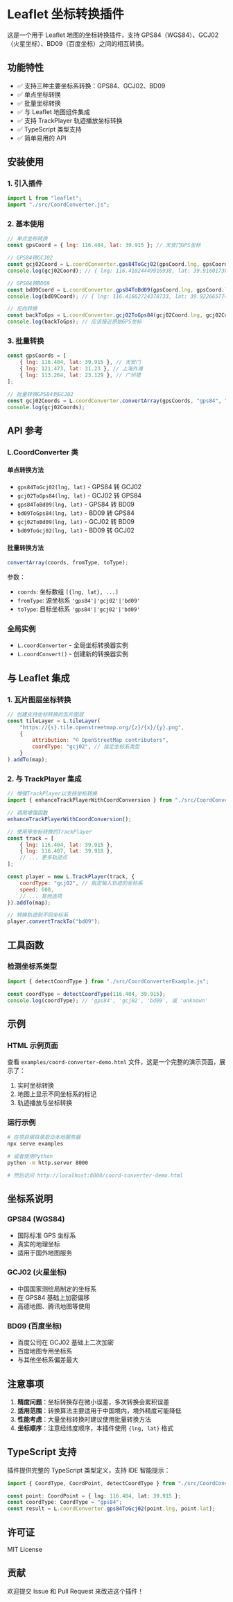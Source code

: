 # Leaflet 坐标转换插件

这是一个用于 Leaflet 地图的坐标转换插件，支持 GPS84（WGS84）、GCJ02（火星坐标）、BD09（百度坐标）之间的相互转换。

## 功能特性

-   ✅ 支持三种主要坐标系转换：GPS84、GCJ02、BD09
-   ✅ 单点坐标转换
-   ✅ 批量坐标转换
-   ✅ 与 Leaflet 地图组件集成
-   ✅ 支持 TrackPlayer 轨迹播放坐标转换
-   ✅ TypeScript 类型支持
-   ✅ 简单易用的 API

## 安装使用

### 1. 引入插件

```javascript
import L from "leaflet";
import "./src/CoordConverter.js";
```

### 2. 基本使用

```javascript
// 单点坐标转换
const gpsCoord = { lng: 116.404, lat: 39.915 }; // 天安门GPS坐标

// GPS84转GCJ02
const gcj02Coord = L.coordConverter.gps84ToGcj02(gpsCoord.lng, gpsCoord.lat);
console.log(gcj02Coord); // { lng: 116.41024449916938, lat: 39.91601738120499 }

// GPS84转BD09
const bd09Coord = L.coordConverter.gps84ToBd09(gpsCoord.lng, gpsCoord.lat);
console.log(bd09Coord); // { lng: 116.41662724378733, lat: 39.92266577467233 }

// 反向转换
const backToGps = L.coordConverter.gcj02ToGps84(gcj02Coord.lng, gcj02Coord.lat);
console.log(backToGps); // 应该接近原始GPS坐标
```

### 3. 批量转换

```javascript
const gpsCoords = [
    { lng: 116.404, lat: 39.915 }, // 天安门
    { lng: 121.473, lat: 31.23 }, // 上海外滩
    { lng: 113.264, lat: 23.129 }, // 广州塔
];

// 批量转换GPS84到GCJ02
const gcj02Coords = L.coordConverter.convertArray(gpsCoords, "gps84", "gcj02");
console.log(gcj02Coords);
```

## API 参考

### L.CoordConverter 类

#### 单点转换方法

-   `gps84ToGcj02(lng, lat)` - GPS84 转 GCJ02
-   `gcj02ToGps84(lng, lat)` - GCJ02 转 GPS84
-   `gps84ToBd09(lng, lat)` - GPS84 转 BD09
-   `bd09ToGps84(lng, lat)` - BD09 转 GPS84
-   `gcj02ToBd09(lng, lat)` - GCJ02 转 BD09
-   `bd09ToGcj02(lng, lat)` - BD09 转 GCJ02

#### 批量转换方法

```javascript
convertArray(coords, fromType, toType);
```

参数：

-   `coords`: 坐标数组 `[{lng, lat}, ...]`
-   `fromType`: 源坐标系 `'gps84'|'gcj02'|'bd09'`
-   `toType`: 目标坐标系 `'gps84'|'gcj02'|'bd09'`

### 全局实例

-   `L.coordConverter` - 全局坐标转换器实例
-   `L.coordConvert()` - 创建新的转换器实例

## 与 Leaflet 集成

### 1. 瓦片图层坐标转换

```javascript
// 创建支持坐标转换的瓦片图层
const tileLayer = L.tileLayer(
    "https://{s}.tile.openstreetmap.org/{z}/{x}/{y}.png",
    {
        attribution: "© OpenStreetMap contributors",
        coordType: "gcj02", // 指定坐标系类型
    }
).addTo(map);
```

### 2. 与 TrackPlayer 集成

```javascript
// 增强TrackPlayer以支持坐标转换
import { enhanceTrackPlayerWithCoordConversion } from "./src/CoordConverterExample.js";

// 调用增强函数
enhanceTrackPlayerWithCoordConversion();

// 使用带坐标转换的TrackPlayer
const track = [
    { lng: 116.404, lat: 39.915 },
    { lng: 116.407, lat: 39.918 },
    // ... 更多轨迹点
];

const player = new L.TrackPlayer(track, {
    coordType: "gcj02", // 指定输入轨迹的坐标系
    speed: 600,
    // ... 其他选项
}).addTo(map);

// 转换轨迹到不同坐标系
player.convertTrackTo("bd09");
```

## 工具函数

### 检测坐标系类型

```javascript
import { detectCoordType } from "./src/CoordConverterExample.js";

const coordType = detectCoordType(116.404, 39.915);
console.log(coordType); // 'gps84', 'gcj02', 'bd09', 或 'unknown'
```

## 示例

### HTML 示例页面

查看 `examples/coord-converter-demo.html` 文件，这是一个完整的演示页面，展示了：

1. 实时坐标转换
2. 地图上显示不同坐标系的标记
3. 轨迹播放与坐标转换

### 运行示例

```bash
# 在项目根目录启动本地服务器
npx serve examples

# 或者使用Python
python -m http.server 8000

# 然后访问 http://localhost:8000/coord-converter-demo.html
```

## 坐标系说明

### GPS84 (WGS84)

-   国际标准 GPS 坐标系
-   真实的地理坐标
-   适用于国外地图服务

### GCJ02 (火星坐标)

-   中国国家测绘局制定的坐标系
-   在 GPS84 基础上加密偏移
-   高德地图、腾讯地图等使用

### BD09 (百度坐标)

-   百度公司在 GCJ02 基础上二次加密
-   百度地图专用坐标系
-   与其他坐标系偏差最大

## 注意事项

1. **精度问题**：坐标转换存在微小误差，多次转换会累积误差
2. **适用范围**：转换算法主要适用于中国境内，境外精度可能降低
3. **性能考虑**：大量坐标转换时建议使用批量转换方法
4. **坐标顺序**：注意经纬度顺序，本插件使用 `{lng, lat}` 格式

## TypeScript 支持

插件提供完整的 TypeScript 类型定义，支持 IDE 智能提示：

```typescript
import { CoordType, CoordPoint, detectCoordType } from "./src/CoordConverter";

const point: CoordPoint = { lng: 116.404, lat: 39.915 };
const coordType: CoordType = "gps84";
const result = L.coordConverter.gps84ToGcj02(point.lng, point.lat);
```

## 许可证

MIT License

## 贡献

欢迎提交 Issue 和 Pull Request 来改进这个插件！
